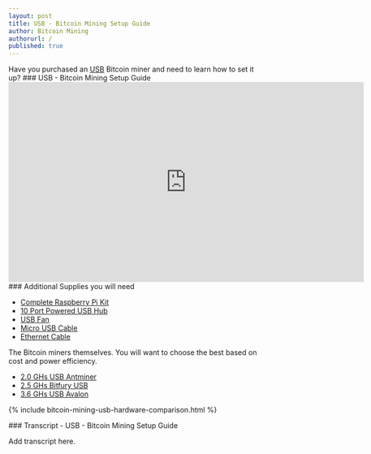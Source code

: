 ```yaml
---
layout: post
title: USB - Bitcoin Mining Setup Guide
author: Bitcoin Mining
authorurl: /
published: true
---
```



<p>Have you purchased an <a href="http://www.runtogold.com/2ghsbitfuryusbbitcoinminer">USB</a> Bitcoin miner and need to learn how to set it up?
### USB - Bitcoin Mining Setup Guide
<iframe width="700" height="394" src="https://www.youtube.com/embed/fJSITD0sPVY" frameborder="0" allowfullscreen></iframe>
### Additional Supplies you will need
<ul><li><a href="http://www.runtogold.com/raspberrypi2">Complete Raspberry Pi Kit</a></li>
<li><a href="http://www.runtogold.com/10portusbhub">10 Port Powered USB Hub</a></li>
<li><a href="http://www.runtogold.com/usbfan">USB Fan</a></li>
<li><a href="http://www.runtogold.com/microusbcable">Micro USB Cable</a></li> 
<li><a href="http://www.runtogold.com/ethernetcable">Ethernet Cable</a></li></ul>
<p>The Bitcoin miners themselves. You will want to choose the best based on cost and power efficiency.
<ul><li><a href="http://www.runtogold.com/2ghsantminerusb">2.0 GHs USB Antminer</a></li>
<li><a href="http://www.runtogold.com/2ghsbitfuryusbbitcoinminer">2.5 GHs Bitfury USB</a></li>
<li><a href="http://www.runtogold.com/36avalonusbbitcoinminer">3.6 GHs USB Avalon</a></li></ul>
<p>
{% include bitcoin-mining-usb-hardware-comparison.html %}
<p>
### Transcript - USB - Bitcoin Mining Setup Guide
<p>Add transcript here.